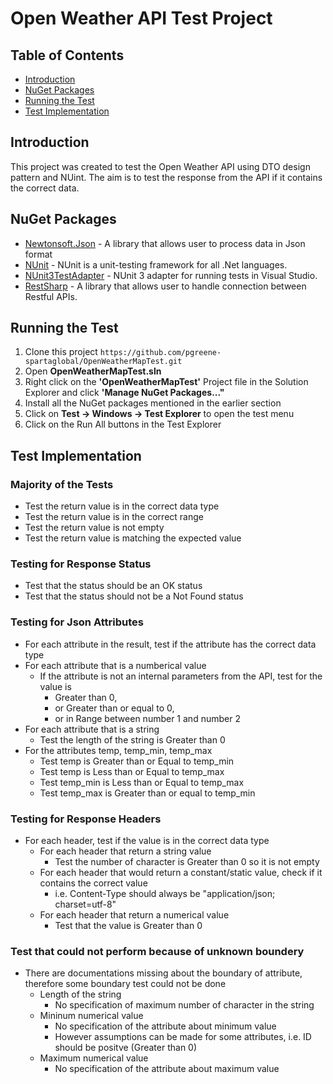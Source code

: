 # Open Weather API Test Project
## Table of Contents
* [Introduction](#introduction)
* [NuGet Packages](#nuget-packages)
* [Running the Test](#running-the-test)
* [Test Implementation](#test-implementation)

## Introduction
This project was created to test the Open Weather API using DTO design pattern and NUint.
The aim is to test the response from the API if it contains the correct data.

## NuGet Packages
 - [Newtonsoft.Json](https://www.nuget.org/packages/Newtonsoft.Json/) - A library that allows user to process data in Json format
 - [NUnit](https://www.nuget.org/packages/NUnit/) - NUnit is a unit-testing framework for all .Net languages.
 - [NUnit3TestAdapter](https://www.nuget.org/packages/NUnit3TestAdapter/) - NUnit 3 adapter for running tests in Visual Studio.
 - [RestSharp](https://www.nuget.org/packages/RestSharp/) - A library that allows user to handle connection between Restful APIs.

## Running the Test
1. Clone this project ```https://github.com/pgreene-spartaglobal/OpenWeatherMapTest.git```
2. Open **OpenWeatherMapTest.sln** 
3. Right click on the **'OpenWeatherMapTest'** Project file in the Solution Explorer and click **'Manage NuGet Packages..."**
4. Install all the NuGet packages mentioned in the earlier section
5. Click on **Test -> Windows -> Test Explorer** to open the test menu
6. Click on the Run All buttons in the Test Explorer

## Test Implementation
### Majority of the Tests
* Test the return value is in the correct data type
* Test the return value is in the correct range
* Test the return value is not empty
* Test the return value is matching the expected value

### Testing for Response Status
* Test that the status should be an OK status
* Test that the status should not be a Not Found status

### Testing for Json Attributes
* For each attribute in the result, test if the attribute has the correct data type
* For each attribute that is a numberical value
  * If the attribute is not an internal parameters from the API, test for the value is
    * Greater than 0,
    * or Greater than or equal to 0,
    * or in Range between number 1 and number 2
* For each attribute that is a string
  * Test the length of the string is Greater than 0
* For the attributes temp, temp_min, temp_max
  * Test temp is Greater than or Equal to temp_min
  * Test temp is Less than or Equal to temp_max
  * Test temp_min is Less than or Equal to temp_max
  * Test temp_max is Greater than or equal to temp_min

### Testing for Response Headers
* For each header, test if the value is in the correct data type
  * For each header that return a string value
    * Test the number of character is Greater than 0 so it is not empty
  * For each header that would return a constant/static value, check if it contains the correct value
    * i.e. Content-Type should always be "application/json; charset=utf-8"
  * For each header that return a numerical value 
    * Test that the value is Greater than 0

### Test that could not perform because of unknown boundery
* There are documentations missing about the boundary of attribute, therefore some boundary test could not be done
  * Length of the string
    * No specification of maximum number of character in the string
  * Mininum numerical value
    * No specification of the attribute about minimum value
    * However assumptions can be made for some attributes, i.e. ID should be positve (Greater than 0)
  * Maximum numerical value 
    * No specification of the attribute about maximum value
